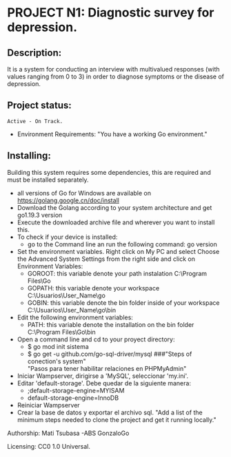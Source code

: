 # PROJECT N1: Diagnostic survey for depression.

## Description: 
It is a system for conducting an interview with multivalued responses
(with values ranging from 0 to 3) in order to diagnose symptoms or the disease of depression.

## Project status: 
	Active - On Track.

- Environment Requirements:
	"You have a working Go environment."

## Installing:

Building this system requires some dependencies, this are required and must be installed separately.

- all versions of Go for Windows are available on https://golang.google.cn/doc/install
- Download the Golang according to your system architecture and get go1.19.3 version 
- Execute the downloaded archive file and wherever you want to install this.
- To check if your device is installed:
	- go to the Command line an run the following command: 
	go version
- Set the environment variables. Right click on My PC and select Choose the Advanced System Settings
from the right side and click on Environment Variables:
	- GOROOT: this variable denote your path instalation C:\Program Files\Go 
	- GOPATH: this variable denote your workspace C:\Usuarios\User_Name\go 
	- GOBIN: this variable denote the bin folder inside of your workspace C:\Usuarios\User_Name\go\bin
- Edit the following environment variables: 
	- PATH: this variable denote the installation on the bin folder C:\Program Files\Go\bin
- Open a command line and cd to your proyect directory:
	- $ go mod init sistema
	- $ go get -u github.com/go-sql-driver/mysql 
###"Steps of conection's system"	
"Pasos para tener habilitar relaciones en PHPMyAdmin"
- Iniciar Wampserver, dirigirse a 'MySQL', seleccionar 'my.ini'.
- Editar 'default-storage'. Debe quedar de la siguiente manera:
	- ;default-storage-engine=MYISAM
	- default-storage-engine=InnoDB
- Reiniciar Wampserver
- Crear la base de datos y exportar el archivo sql.
"Add a list of the minimum steps needed to clone the project and get it running locally."
	

Authorship:
	Mati
	Tsubasa
	-ABS
	GonzaloGo

Licensing:
	CC0 1.0 Universal.

